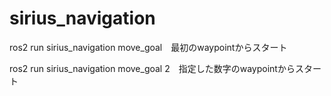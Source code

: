 # sirius_navigation
ros2 run sirius_navigation move_goal　最初のwaypointからスタート

ros2 run sirius_navigation move_goal 2　指定した数字のwaypointからスタート
